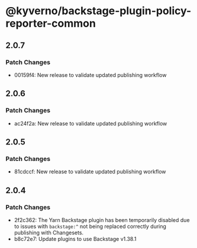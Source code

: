 # @kyverno/backstage-plugin-policy-reporter-common

## 2.0.7

### Patch Changes

- 00159f4: New release to validate updated publishing workflow

## 2.0.6

### Patch Changes

- ac24f2a: New release to validate updated publishing workflow

## 2.0.5

### Patch Changes

- 81cdccf: New release to validate updated publishing workflow

## 2.0.4

### Patch Changes

- 2f2c362: The Yarn Backstage plugin has been temporarily disabled due to issues with `backstage:^` not being replaced correctly during publishing with Changesets.
- b8c72e7: Update plugins to use Backstage v1.38.1
